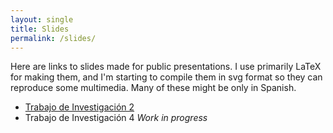 ```yaml
---
layout: single
title: Slides
permalink: /slides/
---
```


Here are links to slides made for public presentations. I use primarily LaTeX for making them, and I'm starting to compile them in svg format so they can reproduce some multimedia. Many of these might be only in Spanish.

* [Trabajo de Investigación 2](/Trabajo2Doc/tinv2-1.svg)
* Trabajo de Investigación 4 *Work in progress*
